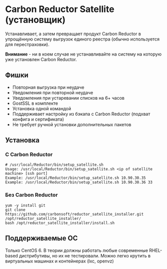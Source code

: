 # Carbon Reductor Satellite (установщик)

Устанавливает, а затем превращает продукт Carbon Reductor в упрощённую систему выгрузок единого реестра (обычно используется для перестраховки). 

**Внимание** - ни в коем случае не устанавливайте на систему на которую уже установлен Carbon Reductor.

## Фишки

- Повторная выгрузка при неудаче
- Уведомления при повторной неудаче
- Уведомления при устаревании списков на 6+ часов
- GostSSL в комплекте
- Установка одной командой
- Поддерживает настройку из бэкапа с Carbon Reductor (подхват конфига и сертификата)
- Не требует ручной установки дополнительных пакетов

## Установка

### С Carbon Reductor

    # /usr/local/Reductor/bin/setup_satellite.sh 
    Usage: /usr/local/Reductor/bin/setup_satellite.sh <ip of satellite machine> [ssh port]
    Example: /usr/local/Reductor/bin/setup_satellite.sh 10.90.30.35
    Example: /usr/local/Reductor/bin/setup_satellite.sh 10.90.30.36 33

### Без Carbon Reductor

    yum -y install git
    git clone https://github.com/carbonsoft/reductor_satellite_installer.git /opt/reductor_satellite_installer/
    bash /opt/reductor_satellite_installer/install.sh

## Поддерживаемые ОС

Только CentOS 6. В теории должны работать любые современные RHEL-based дистрибутивы, но их не тестировали.
Можно легко крутить в виртуальных машинах и контейнерах (lxc, openvz)
